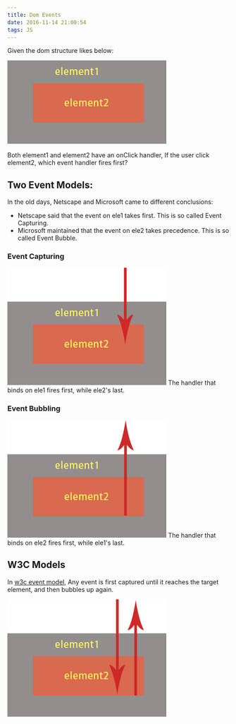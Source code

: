 ```yaml
---
title: Dom Events
date: 2016-11-14 21:00:54
tags: JS
---
```


Given the dom structure likes below:

![dom structure](/images/event-1.png  "dom structure")

Both element1 and element2 have an onClick handler, If the user click element2,  which event handler fires first?

## Two Event Models:
In the old days, Netscape and Microsoft came to different conclusions:
* Netscape said that the event on ele1 takes first. This is so called Event Capturing.
* Microsoft maintained that the event on ele2 takes precedence. This is so called Event Bubble.
### Event Capturing
![event capturing](/images/event-2.png 'event capturing')
The handler that binds on ele1 fires first, while ele2's last.
### Event Bubbling
![event bubbling](/images/event-3.png 'event bubbling')
The handler that binds on ele2 fires first, while ele1's last.
## W3C Models
In [w3c event model](https://www.w3.org/TR/DOM-Level-3-Events/#event-flow), Any event is first captured until it reaches the target element, and then bubbles up again.

![w3c event model](/images/event-4.png 'w3c event model')








